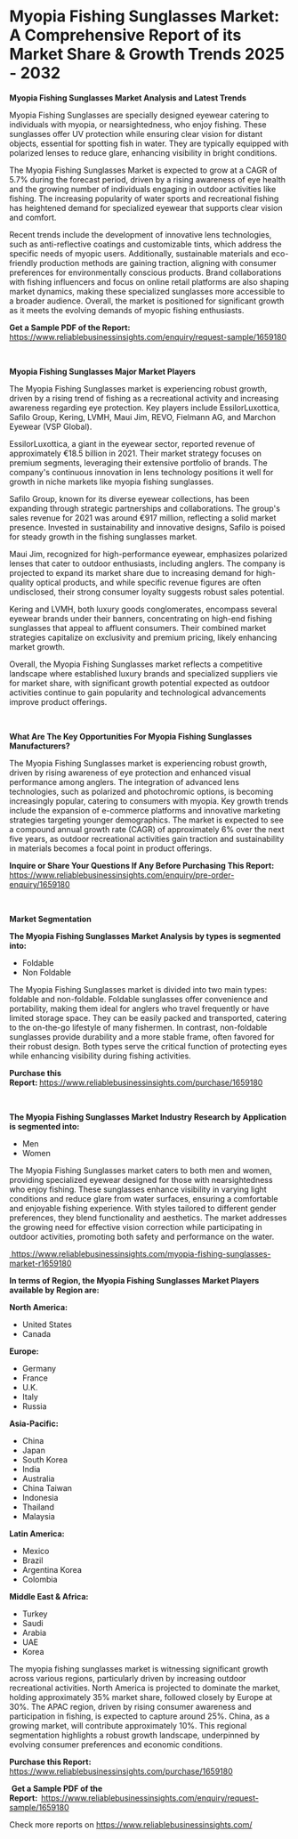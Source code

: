 <p><h1>Myopia Fishing Sunglasses Market: A Comprehensive Report of its Market Share & Growth Trends 2025 - 2032</h1></p><p><strong>Myopia Fishing Sunglasses Market Analysis and Latest Trends</strong></p>
<p><p>Myopia Fishing Sunglasses are specially designed eyewear catering to individuals with myopia, or nearsightedness, who enjoy fishing. These sunglasses offer UV protection while ensuring clear vision for distant objects, essential for spotting fish in water. They are typically equipped with polarized lenses to reduce glare, enhancing visibility in bright conditions.</p><p>The Myopia Fishing Sunglasses Market is expected to grow at a CAGR of 5.7% during the forecast period, driven by a rising awareness of eye health and the growing number of individuals engaging in outdoor activities like fishing. The increasing popularity of water sports and recreational fishing has heightened demand for specialized eyewear that supports clear vision and comfort.</p><p>Recent trends include the development of innovative lens technologies, such as anti-reflective coatings and customizable tints, which address the specific needs of myopic users. Additionally, sustainable materials and eco-friendly production methods are gaining traction, aligning with consumer preferences for environmentally conscious products. Brand collaborations with fishing influencers and focus on online retail platforms are also shaping market dynamics, making these specialized sunglasses more accessible to a broader audience. Overall, the market is positioned for significant growth as it meets the evolving demands of myopic fishing enthusiasts.</p></p>
<p><strong>Get a Sample PDF of the Report:&nbsp;</strong> <a href="https://www.reliablebusinessinsights.com/enquiry/request-sample/1659180?utm_campaign=3554&utm_medium=2&utm_source=Github&utm_content=ia&utm_term=23032025&utm_id=myopia-fishing-sunglasses">https://www.reliablebusinessinsights.com/enquiry/request-sample/1659180</a></p>
<p>&nbsp;</p>
<p><strong>Myopia Fishing Sunglasses Major Market Players</strong></p>
<p><p>The Myopia Fishing Sunglasses market is experiencing robust growth, driven by a rising trend of fishing as a recreational activity and increasing awareness regarding eye protection. Key players include EssilorLuxottica, Safilo Group, Kering, LVMH, Maui Jim, REVO, Fielmann AG, and Marchon Eyewear (VSP Global).</p><p>EssilorLuxottica, a giant in the eyewear sector, reported revenue of approximately €18.5 billion in 2021. Their market strategy focuses on premium segments, leveraging their extensive portfolio of brands. The company's continuous innovation in lens technology positions it well for growth in niche markets like myopia fishing sunglasses.</p><p>Safilo Group, known for its diverse eyewear collections, has been expanding through strategic partnerships and collaborations. The group's sales revenue for 2021 was around €917 million, reflecting a solid market presence. Invested in sustainability and innovative designs, Safilo is poised for steady growth in the fishing sunglasses market.</p><p>Maui Jim, recognized for high-performance eyewear, emphasizes polarized lenses that cater to outdoor enthusiasts, including anglers. The company is projected to expand its market share due to increasing demand for high-quality optical products, and while specific revenue figures are often undisclosed, their strong consumer loyalty suggests robust sales potential.</p><p>Kering and LVMH, both luxury goods conglomerates, encompass several eyewear brands under their banners, concentrating on high-end fishing sunglasses that appeal to affluent consumers. Their combined market strategies capitalize on exclusivity and premium pricing, likely enhancing market growth.</p><p>Overall, the Myopia Fishing Sunglasses market reflects a competitive landscape where established luxury brands and specialized suppliers vie for market share, with significant growth potential expected as outdoor activities continue to gain popularity and technological advancements improve product offerings.</p></p>
<p>&nbsp;</p>
<p><strong>What Are The Key Opportunities For Myopia Fishing Sunglasses Manufacturers?</strong></p>
<p><p>The Myopia Fishing Sunglasses market is experiencing robust growth, driven by rising awareness of eye protection and enhanced visual performance among anglers. The integration of advanced lens technologies, such as polarized and photochromic options, is becoming increasingly popular, catering to consumers with myopia. Key growth trends include the expansion of e-commerce platforms and innovative marketing strategies targeting younger demographics. The market is expected to see a compound annual growth rate (CAGR) of approximately 6% over the next five years, as outdoor recreational activities gain traction and sustainability in materials becomes a focal point in product offerings.</p></p>
<p><strong>Inquire or Share Your Questions If Any Before Purchasing This Report:</strong> <a href="https://www.reliablebusinessinsights.com/enquiry/pre-order-enquiry/1659180?utm_campaign=3554&utm_medium=2&utm_source=Github&utm_content=ia&utm_term=23032025&utm_id=myopia-fishing-sunglasses">https://www.reliablebusinessinsights.com/enquiry/pre-order-enquiry/1659180</a></p>
<p>&nbsp;</p>
<p><strong>Market Segmentation</strong></p>
<p><strong>The Myopia Fishing Sunglasses Market Analysis by types is segmented into:</strong></p>
<p><ul><li>Foldable</li><li>Non Foldable</li></ul></p>
<p><p>The Myopia Fishing Sunglasses market is divided into two main types: foldable and non-foldable. Foldable sunglasses offer convenience and portability, making them ideal for anglers who travel frequently or have limited storage space. They can be easily packed and transported, catering to the on-the-go lifestyle of many fishermen. In contrast, non-foldable sunglasses provide durability and a more stable frame, often favored for their robust design. Both types serve the critical function of protecting eyes while enhancing visibility during fishing activities.</p></p>
<p><strong>Purchase this Report:&nbsp;</strong><a href="https://www.reliablebusinessinsights.com/purchase/1659180?utm_campaign=3554&utm_medium=2&utm_source=Github&utm_content=ia&utm_term=23032025&utm_id=myopia-fishing-sunglasses">https://www.reliablebusinessinsights.com/purchase/1659180</a></p>
<p>&nbsp;</p>
<p><strong>The Myopia Fishing Sunglasses Market Industry Research by Application is segmented into:</strong></p>
<p><ul><li>Men</li><li>Women</li></ul></p>
<p><p>The Myopia Fishing Sunglasses market caters to both men and women, providing specialized eyewear designed for those with nearsightedness who enjoy fishing. These sunglasses enhance visibility in varying light conditions and reduce glare from water surfaces, ensuring a comfortable and enjoyable fishing experience. With styles tailored to different gender preferences, they blend functionality and aesthetics. The market addresses the growing need for effective vision correction while participating in outdoor activities, promoting both safety and performance on the water.</p></p>
<p><a href="https://www.reliablebusinessinsights.com/myopia-fishing-sunglasses-market-r1659180?utm_campaign=3554&utm_medium=2&utm_source=Github&utm_content=ia&utm_term=23032025&utm_id=myopia-fishing-sunglasses">&nbsp;https://www.reliablebusinessinsights.com/myopia-fishing-sunglasses-market-r1659180</a></p>
<p><strong>In terms of Region, the Myopia Fishing Sunglasses Market Players available by Region are:</strong></p>
<p>
    <p> <strong> North America: </strong>
        <ul>
            <li>United States</li>
            <li>Canada</li>
        </ul>
        </p> 
    <p> <strong> Europe: </strong>
        <ul>
            <li>Germany</li>
            <li>France</li>
            <li>U.K.</li>
            <li>Italy</li>
            <li>Russia</li>
        </ul>
        </p> 
    <p> <strong> Asia-Pacific: </strong>
        <ul>
            <li>China</li>
            <li>Japan</li>
            <li>South Korea</li>
            <li>India</li>
            <li>Australia</li>
            <li>China Taiwan</li>
            <li>Indonesia</li>
            <li>Thailand</li>
            <li>Malaysia</li>
        </ul>
        </p> 
    <p> <strong> Latin America: </strong>
        <ul>
            <li>Mexico</li>
            <li>Brazil</li>
            <li>Argentina Korea</li>
            <li>Colombia</li>
        </ul>
        </p> 
    <p> <strong> Middle East & Africa: </strong>
        <ul>
            <li>Turkey</li>
            <li>Saudi</li>
            <li>Arabia</li>
            <li>UAE</li>
            <li>Korea</li>
        </ul>
    </p>
    </p>
<p><p>The myopia fishing sunglasses market is witnessing significant growth across various regions, particularly driven by increasing outdoor recreational activities. North America is projected to dominate the market, holding approximately 35% market share, followed closely by Europe at 30%. The APAC region, driven by rising consumer awareness and participation in fishing, is expected to capture around 25%. China, as a growing market, will contribute approximately 10%. This regional segmentation highlights a robust growth landscape, underpinned by evolving consumer preferences and economic conditions.</p></p>
<p><strong>Purchase this Report: </strong><a href="https://www.reliablebusinessinsights.com/purchase/1659180?utm_campaign=3554&utm_medium=2&utm_source=Github&utm_content=ia&utm_term=23032025&utm_id=myopia-fishing-sunglasses">https://www.reliablebusinessinsights.com/purchase/1659180</a></p>
<p>&nbsp;<strong>Get a Sample PDF of the Report:&nbsp;&nbsp;</strong><a href="https://www.reliablebusinessinsights.com/enquiry/request-sample/1659180?utm_campaign=3554&utm_medium=2&utm_source=Github&utm_content=ia&utm_term=23032025&utm_id=myopia-fishing-sunglasses">https://www.reliablebusinessinsights.com/enquiry/request-sample/1659180</a></p>
<p><strong></strong></p>
<p>Check more reports on <a href="https://www.reliablebusinessinsights.com/?utm_campaign=3554&utm_medium=2&utm_source=Github&utm_content=ia&utm_term=23032025&utm_id=myopia-fishing-sunglasses">https://www.reliablebusinessinsights.com/</a></p>
